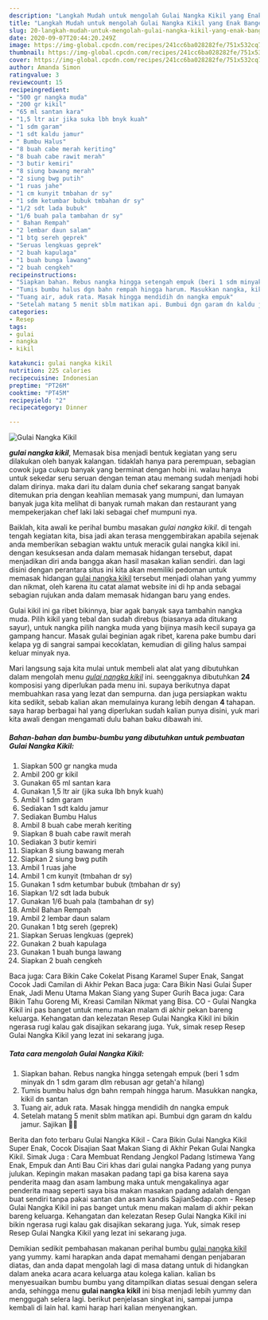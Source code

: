 ```yaml
---
description: "Langkah Mudah untuk mengolah Gulai Nangka Kikil yang Enak Banget"
title: "Langkah Mudah untuk mengolah Gulai Nangka Kikil yang Enak Banget"
slug: 20-langkah-mudah-untuk-mengolah-gulai-nangka-kikil-yang-enak-banget
date: 2020-09-07T20:44:20.249Z
image: https://img-global.cpcdn.com/recipes/241cc6ba028282fe/751x532cq70/gulai-nangka-kikil-foto-resep-utama.jpg
thumbnail: https://img-global.cpcdn.com/recipes/241cc6ba028282fe/751x532cq70/gulai-nangka-kikil-foto-resep-utama.jpg
cover: https://img-global.cpcdn.com/recipes/241cc6ba028282fe/751x532cq70/gulai-nangka-kikil-foto-resep-utama.jpg
author: Amanda Simon
ratingvalue: 3
reviewcount: 15
recipeingredient:
- "500 gr nangka muda"
- "200 gr kikil"
- "65 ml santan kara"
- "1,5 ltr air jika suka lbh bnyk kuah"
- "1 sdm garam"
- "1 sdt kaldu jamur"
- " Bumbu Halus"
- "8 buah cabe merah keriting"
- "8 buah cabe rawit merah"
- "3 butir kemiri"
- "8 siung bawang merah"
- "2 siung bwg putih"
- "1 ruas jahe"
- "1 cm kunyit tmbahan dr sy"
- "1 sdm ketumbar bubuk tmbahan dr sy"
- "1/2 sdt lada bubuk"
- "1/6 buah pala tambahan dr sy"
- " Bahan Rempah"
- "2 lembar daun salam"
- "1 btg sereh geprek"
- "Seruas lengkuas geprek"
- "2 buah kapulaga"
- "1 buah bunga lawang"
- "2 buah cengkeh"
recipeinstructions:
- "Siapkan bahan. Rebus nangka hingga setengah empuk (beri 1 sdm minyak dn 1 sdm garam dlm rebusan agr getah&#39;a hilang)"
- "Tumis bumbu halus dgn bahn rempah hingga harum. Masukkan nangka, kikil dn santan"
- "Tuang air, aduk rata. Masak hingga mendidih dn nangka empuk"
- "Setelah matang 5 menit sblm matikan api. Bumbui dgn garam dn kaldu jamur. Sajikan 🤤😋"
categories:
- Resep
tags:
- gulai
- nangka
- kikil

katakunci: gulai nangka kikil 
nutrition: 225 calories
recipecuisine: Indonesian
preptime: "PT26M"
cooktime: "PT45M"
recipeyield: "2"
recipecategory: Dinner

---
```



![Gulai Nangka Kikil](https://img-global.cpcdn.com/recipes/241cc6ba028282fe/751x532cq70/gulai-nangka-kikil-foto-resep-utama.jpg)

<b><i>gulai nangka kikil</i></b>, Memasak bisa menjadi bentuk kegiatan yang seru dilakukan oleh banyak kalangan. tidaklah hanya para perempuan, sebagian cowok juga cukup banyak yang berminat dengan hobi ini. walau hanya untuk sekedar seru seruan dengan teman atau memang sudah menjadi hobi dalam dirinya. maka dari itu dalam dunia chef sekarang sangat banyak ditemukan pria dengan keahlian memasak yang mumpuni, dan lumayan banyak juga kita melihat di banyak rumah makan dan restaurant yang mempekerjakan chef laki laki sebagai chef mumpuni nya.

Baiklah, kita awali ke perihal bumbu masakan <i>gulai nangka kikil</i>. di tengah tengah kegiatan kita, bisa jadi akan terasa menggembirakan apabila sejenak anda memberikan sebagian waktu untuk meracik gulai nangka kikil ini. dengan kesuksesan anda dalam memasak hidangan tersebut, dapat menjadikan diri anda bangga akan hasil masakan kalian sendiri. dan lagi disini dengan perantara situs ini kita akan memiliki pedoman untuk memasak hidangan <u>gulai nangka kikil</u> tersebut menjadi olahan yang yummy dan nikmat, oleh karena itu catat alamat website ini di hp anda sebagai sebagian rujukan anda dalam memasak hidangan baru yang endes.

Gulai kikil ini ga ribet bikinnya, biar agak banyak saya tambahin nangka muda. Pilih kikil yang tebal dan sudah direbus (biasanya ada ditukang sayur), untuk nangka pilih nangka muda yang bijinya masih kecil supaya ga gampang hancur. Masak gulai beginian agak ribet, karena pake bumbu dari kelapa yg di sangrai sampai kecoklatan, kemudian di giling halus sampai keluar minyak nya.


Mari langsung saja kita mulai untuk membeli alat alat yang dibutuhkan dalam mengolah menu <u><i>gulai nangka kikil</i></u> ini. seenggaknya dibutuhkan <b>24</b> komposisi yang diperlukan pada menu ini. supaya berikutnya dapat membuahkan rasa yang lezat dan sempurna. dan juga persiapkan waktu kita sedikit, sebab kalian akan memulainya kurang lebih dengan <b>4</b> tahapan. saya harap berbagai hal yang diperlukan sudah kalian punya disini, yuk mari kita awali dengan mengamati dulu bahan baku dibawah ini.

<!--inarticleads1-->

##### Bahan-bahan dan bumbu-bumbu yang dibutuhkan untuk pembuatan Gulai Nangka Kikil:

1. Siapkan 500 gr nangka muda
1. Ambil 200 gr kikil
1. Gunakan 65 ml santan kara
1. Gunakan 1,5 ltr air (jika suka lbh bnyk kuah)
1. Ambil 1 sdm garam
1. Sediakan 1 sdt kaldu jamur
1. Sediakan  Bumbu Halus
1. Ambil 8 buah cabe merah keriting
1. Siapkan 8 buah cabe rawit merah
1. Sediakan 3 butir kemiri
1. Siapkan 8 siung bawang merah
1. Siapkan 2 siung bwg putih
1. Ambil 1 ruas jahe
1. Ambil 1 cm kunyit (tmbahan dr sy)
1. Gunakan 1 sdm ketumbar bubuk (tmbahan dr sy)
1. Siapkan 1/2 sdt lada bubuk
1. Gunakan 1/6 buah pala (tambahan dr sy)
1. Ambil  Bahan Rempah
1. Ambil 2 lembar daun salam
1. Gunakan 1 btg sereh (geprek)
1. Siapkan Seruas lengkuas (geprek)
1. Gunakan 2 buah kapulaga
1. Gunakan 1 buah bunga lawang
1. Siapkan 2 buah cengkeh


Baca juga: Cara Bikin Cake Cokelat Pisang Karamel Super Enak, Sangat Cocok Jadi Camilan di Akhir Pekan Baca juga: Cara Bikin Nasi Gulai Super Enak, Jadi Menu Utama Makan Siang yang Super Gurih Baca juga: Cara Bikin Tahu Goreng Mi, Kreasi Camilan Nikmat yang Bisa. CO - Gulai Nangka Kikil ini pas banget untuk menu makan malam di akhir pekan bareng keluarga. Kehangatan dan kelezatan Resep Gulai Nangka Kikil ini bikin ngerasa rugi kalau gak disajikan sekarang juga. Yuk, simak resep Resep Gulai Nangka Kikil yang lezat ini sekarang juga. 

<!--inarticleads2-->

##### Tata cara mengolah Gulai Nangka Kikil:

1. Siapkan bahan. Rebus nangka hingga setengah empuk (beri 1 sdm minyak dn 1 sdm garam dlm rebusan agr getah&#39;a hilang)
1. Tumis bumbu halus dgn bahn rempah hingga harum. Masukkan nangka, kikil dn santan
1. Tuang air, aduk rata. Masak hingga mendidih dn nangka empuk
1. Setelah matang 5 menit sblm matikan api. Bumbui dgn garam dn kaldu jamur. Sajikan 🤤😋


Berita dan foto terbaru Gulai Nangka Kikil - Cara Bikin Gulai Nangka Kikil Super Enak, Cocok Disajian Saat Makan Siang di Akhir Pekan Gulai Nangka Kikil. Simak Juga : Cara Membuat Rendang Jengkol Padang Istimewa Yang Enak, Empuk dan Anti Bau Ciri khas dari gulai nangka Padang yang punya julukan. Kepingin makan masakan padang tapi ga bisa karena saya penderita maag dan asam lambung maka untuk mengakalinya agar penderita maag seperti saya bisa makan masakan padang adalah dengan buat sendiri tanpa pakai santan dan asam kandis SajianSedap.com - Resep Gulai Nangka Kikil ini pas banget untuk menu makan malam di akhir pekan bareng keluarga. Kehangatan dan kelezatan Resep Gulai Nangka Kikil ini bikin ngerasa rugi kalau gak disajikan sekarang juga. Yuk, simak resep Resep Gulai Nangka Kikil yang lezat ini sekarang juga. 

Demikian sedikit pembahasan makanan perihal bumbu <u>gulai nangka kikil</u> yang yummy. kami harapkan anda dapat memahami dengan penjabaran diatas, dan anda dapat mengolah lagi di masa datang untuk di hidangkan dalam aneka acara acara keluarga atau kolega kalian. kalian bs menyesuaikan bumbu bumbu yang ditampilkan diatas sesuai dengan selera anda, sehingga menu <b>gulai nangka kikil</b> ini bisa menjadi lebih yummy dan menggugah selera lagi. berikut penjelasan singkat ini, sampai jumpa kembali di lain hal. kami harap hari kalian menyenangkan.
